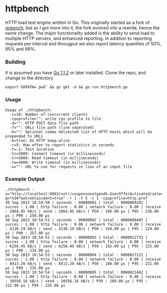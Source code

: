 httpbench
=========

HTTP load test engine written in Go. This originally started as a fork of [gobench](https://github.com/cmpxchg16/gobench), but as I got more into it, the fork evolved into a rewrite, hence the name change. The major functionality added is the ability to send load to multiple HTTP servers, and enhanced reporting. In addition to reporting requests per interval and througput we also report latency quantiles of 50%, 95% and 99%.

### Building
It is assumed you have [Go 1.1.2](http://golang.org/) or later installed. Clone the repo, and change to the directory

```
export GOPATH=`pwd` && go get -d && go run httpbench.go
```

### Usage
```
Usage of ./httpbench:
  -c=10: Number of concurrent clients
  -cpuprofile="": write cpu profile to file
  -d="": HTTP POST data file path
  -f="": URLs file path (line seperated)
  -h="": Optional comma delimited list of HTTP hosts which will be prepended to URLs
  -k=true: Do HTTP keep-alive
  -r=5: How often to report statistics in seconds
  -t=-1: Test duration
  -tc=5000: Connect timeout (in milliseconds)
  -tr=5000: Read timeout (in milliseconds)
  -tw=5000: Write timeout (in milliseconds)
  -u="": URL to use for requests in lieu of an input file
```

### Example Output
```
./httpbench -u="http://localhost:8983/solr/couponsnextgendb.UserOfferActivated/select?q=*%3A*&wt=xml&indent=true" -r 1 -t 5 -c 1 -cpuprofile=http.prof      
30 Sep 2013 10:54:50 | seconds : 00000001 | total : 0000004202 | succes : 1.00 | http failure : 0.00 | network failure : 0.00 | receive : 2064.85 kB/s | send : 2064.85 kB/s | P50 : 196.00 µs | P95 : 236.00 µs | P99 : 250.00 µs
30 Sep 2013 10:54:51 | seconds : 00000002 | total : 0000008405 | succes : 1.00 | http failure : 0.00 | network failure : 0.00 | receive : 4130.19 kB/s | send : 4130.19 kB/s | P50 : 194.00 µs | P95 : 229.00 µs | P99 : 257.00 µs
30 Sep 2013 10:54:52 | seconds : 00000003 | total : 0000012732 | succes : 1.00 | http failure : 0.00 | network failure : 0.00 | receive : 6256.45 kB/s | send : 6256.45 kB/s | P50 : 192.00 µs | P95 : 225.00 µs | P99 : 234.00 µs
30 Sep 2013 10:54:53 | seconds : 00000004 | total : 0000017121 | succes : 1.00 | http failure : 0.00 | network failure : 0.00 | receive : 8413.20 kB/s | send : 8413.20 kB/s | P50 : 188.00 µs | P95 : 221.00 µs | P99 : 235.00 µs
30 Sep 2013 10:54:54 | seconds : 00000005 | total : 0000021482 | succes : 1.00 | http failure : 0.00 | network failure : 0.00 | receive : 10556.16 kB/s | send : 10556.16 kB/s | P50 : 189.00 µs | P95 : 222.00 µs | P99 : 235.00 µs
```
